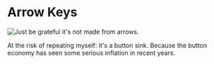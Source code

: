 # Arrow Keys

![Just be grateful it's not made from arrows.](oredict:oc:arrowKeys)

At the risk of repeating myself: it's a button sink. Because the button economy has seen some serious inflation in recent years.
